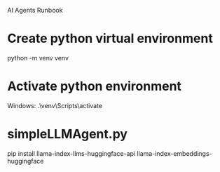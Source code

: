 AI Agents Runbook

# Create python virtual environment
python -m venv venv 

# Activate python environment 

Windows:
.\venv\Scripts\activate

# simpleLLMAgent.py

pip install llama-index-llms-huggingface-api llama-index-embeddings-huggingface